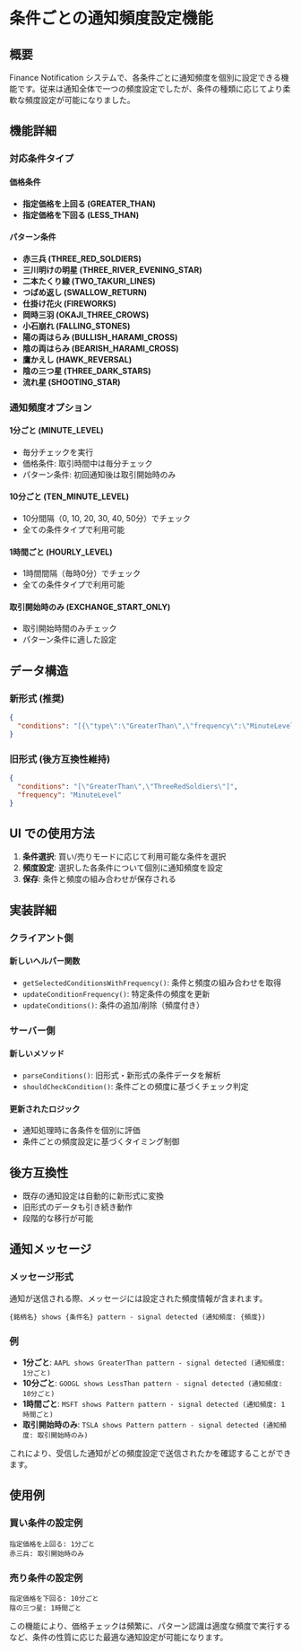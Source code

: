 # 条件ごとの通知頻度設定機能

## 概要

Finance Notification システムで、各条件ごとに通知頻度を個別に設定できる機能です。従来は通知全体で一つの頻度設定でしたが、条件の種類に応じてより柔軟な頻度設定が可能になりました。

## 機能詳細

### 対応条件タイプ

#### 価格条件
- **指定価格を上回る (GREATER_THAN)**
- **指定価格を下回る (LESS_THAN)**

#### パターン条件
- **赤三兵 (THREE_RED_SOLDIERS)**
- **三川明けの明星 (THREE_RIVER_EVENING_STAR)**
- **二本たくり線 (TWO_TAKURI_LINES)**
- **つばめ返し (SWALLOW_RETURN)**
- **仕掛け花火 (FIREWORKS)**
- **岡時三羽 (OKAJI_THREE_CROWS)**
- **小石崩れ (FALLING_STONES)**
- **陽の両はらみ (BULLISH_HARAMI_CROSS)**
- **陰の両はらみ (BEARISH_HARAMI_CROSS)**
- **鷹かえし (HAWK_REVERSAL)**
- **陰の三つ星 (THREE_DARK_STARS)**
- **流れ星 (SHOOTING_STAR)**

### 通知頻度オプション

#### 1分ごと (MINUTE_LEVEL)
- 毎分チェックを実行
- 価格条件: 取引時間中は毎分チェック
- パターン条件: 初回通知後は取引開始時のみ

#### 10分ごと (TEN_MINUTE_LEVEL)
- 10分間隔（0, 10, 20, 30, 40, 50分）でチェック
- 全ての条件タイプで利用可能

#### 1時間ごと (HOURLY_LEVEL)
- 1時間間隔（毎時0分）でチェック
- 全ての条件タイプで利用可能

#### 取引開始時のみ (EXCHANGE_START_ONLY)
- 取引開始時間のみチェック
- パターン条件に適した設定

## データ構造

### 新形式 (推奨)
```json
{
  "conditions": "[{\"type\":\"GreaterThan\",\"frequency\":\"MinuteLevel\"},{\"type\":\"ThreeRedSoldiers\",\"frequency\":\"ExchangeStartOnly\"}]"
}
```

### 旧形式 (後方互換性維持)
```json
{
  "conditions": "[\"GreaterThan\",\"ThreeRedSoldiers\"]",
  "frequency": "MinuteLevel"
}
```

## UI での使用方法

1. **条件選択**: 買い/売りモードに応じて利用可能な条件を選択
2. **頻度設定**: 選択した各条件について個別に通知頻度を設定
3. **保存**: 条件と頻度の組み合わせが保存される

## 実装詳細

### クライアント側

#### 新しいヘルパー関数
- `getSelectedConditionsWithFrequency()`: 条件と頻度の組み合わせを取得
- `updateConditionFrequency()`: 特定条件の頻度を更新
- `updateConditions()`: 条件の追加/削除（頻度付き）

### サーバー側

#### 新しいメソッド
- `parseConditions()`: 旧形式・新形式の条件データを解析
- `shouldCheckCondition()`: 条件ごとの頻度に基づくチェック判定

#### 更新されたロジック
- 通知処理時に各条件を個別に評価
- 条件ごとの頻度設定に基づくタイミング制御

## 後方互換性

- 既存の通知設定は自動的に新形式に変換
- 旧形式のデータも引き続き動作
- 段階的な移行が可能

## 通知メッセージ

### メッセージ形式

通知が送信される際、メッセージには設定された頻度情報が含まれます。

```
{銘柄名} shows {条件名} pattern - signal detected (通知頻度: {頻度})
```

### 例

- **1分ごと**: `AAPL shows GreaterThan pattern - signal detected (通知頻度: 1分ごと)`
- **10分ごと**: `GOOGL shows LessThan pattern - signal detected (通知頻度: 10分ごと)`
- **1時間ごと**: `MSFT shows Pattern pattern - signal detected (通知頻度: 1時間ごと)`
- **取引開始時のみ**: `TSLA shows Pattern pattern - signal detected (通知頻度: 取引開始時のみ)`

これにより、受信した通知がどの頻度設定で送信されたかを確認することができます。

## 使用例

### 買い条件の設定例
```
指定価格を上回る: 1分ごと
赤三兵: 取引開始時のみ
```

### 売り条件の設定例  
```
指定価格を下回る: 10分ごと
陰の三つ星: 1時間ごと
```

この機能により、価格チェックは頻繁に、パターン認識は適度な頻度で実行するなど、条件の性質に応じた最適な通知設定が可能になります。